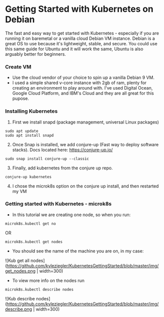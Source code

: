 # Getting Started with Kubernetes on Debian

The fast and easy way to get started with Kubernetes - especially if you are running it on baremetal or a vanilla cloud Debian VM instance.  Debian is a great OS to use because it's lightweight, stable, and secure.  You could use this same guide for Ubuntu and it will work the same, Ubuntu is also arguably better for beginners.

### Create VM

- Use the cloud vendor of your choice to spin up a vanilla Debian 9 VM.
- I used a simple shared v-core instance with 2gb of ram, plenty for creating an environment to play around with.  I've used Digital Ocean, Google Cloud Platform, and IBM's Cloud and they are all great for this pupose. 

### Installing Kubernetes

1. First we install snapd (package management, universal Linux packages)
```
sudo apt update
sudo apt install snapd
```
2. Once Snap is installed, we add conjure-up (Fast way to deploy software stacks). Docs located here: https://conjure-up.io/
```
sudo snap install conjure-up --classic
```
3. Finally, add kubernetes from the conjure up repo.
```
conjure-up kubernetes
```
4. I chose the microk8s option on the conjure up install, and then restarted my VM

### Getting started with Kubernetes - microk8s

- In this tutorial we are creating one node, so when you run:
```
microk8s.kubectl get no
```
OR

```
microk8s.kubectl get nodes
```

- You should see the name of the machine you are on, in my case: 

![Kub get all nodes](https://github.com/kyleziegler/KubernetesGettingStarted/blob/master/img/get_nodes.png | width=300) 

- To view more info on the nodes run 
```
microk8s.kubectl describe nodes
```
![Kub describe nodes](https://github.com/kyleziegler/KubernetesGettingStarted/blob/master/img/describe.png | width=300) 

